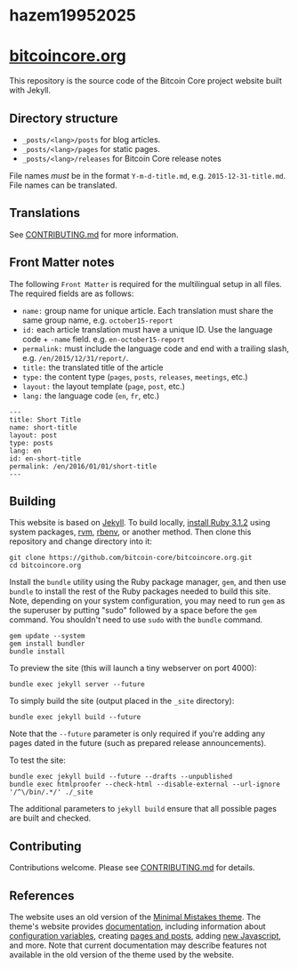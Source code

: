 # hazem19952025
# [bitcoincore.org](https://bitcoincore.org)

This repository is the source code of the Bitcoin Core project website built with Jekyll.

## Directory structure

  - `_posts/<lang>/posts` for blog articles.
  - `_posts/<lang>/pages` for static pages.
  - `_posts/<lang>/releases` for Bitcoin Core release notes

File names *must* be in the format `Y-m-d-title.md`, e.g. `2015-12-31-title.md`. File names can be translated.

## Translations

See [CONTRIBUTING.md](/CONTRIBUTING.md#translation-process) for more information.

## Front Matter notes

The following `Front Matter` is required for the multilingual setup in all files. The required fields are as follows:

  - `name:`      group name for unique article. Each translation must share the same group name, e.g. `october15-report`
  - `id:`        each article translation must have a unique ID. Use the language code + `-name` field. e.g. `en-october15-report`
  - `permalink:` must include the language code and end with a trailing slash, e.g. `/en/2015/12/31/report/`.
  - `title:`     the translated title of the article
  - `type:`      the content type (`pages`, `posts`, `releases`, `meetings`, etc.)
  - `layout:`    the layout template (`page`, `post`, etc.)
  - `lang:`      the language code (`en`, `fr`, etc.)

```
---
title: Short Title
name: short-title
layout: post
type: posts
lang: en
id: en-short-title
permalink: /en/2016/01/01/short-title
---
```

## Building

This website is based on [Jekyll](https://jekyllrb.com/).  To build
locally, [install Ruby 3.1.2](https://gorails.com/setup) using system
packages, [rvm](https://rvm.io), [rbenv](https://github.com/rbenv/rbenv), or another method.
Then clone this repository and change directory into it:

    git clone https://github.com/bitcoin-core/bitcoincore.org.git
    cd bitcoincore.org

Install the `bundle` utility using the Ruby package manager, `gem`, and
then use `bundle` to install the rest of the Ruby packages needed to
build this site.  Note, depending on your system configuration, you may
need to run `gem` as the superuser by putting "sudo" followed by a space
before the `gem` command.  You shouldn't need to use `sudo` with the
`bundle` command.

    gem update --system
    gem install bundler
    bundle install

To preview the site (this will launch a tiny webserver on port 4000):

    bundle exec jekyll server --future

To simply build the site (output placed in the `_site` directory):

    bundle exec jekyll build --future

Note that the `--future` parameter is only required if you're adding any
pages dated in the future (such as prepared release announcements).

To test the site:

    bundle exec jekyll build --future --drafts --unpublished
    bundle exec htmlproofer --check-html --disable-external --url-ignore '/^\/bin/.*/' ./_site

The additional parameters to `jekyll build` ensure that all possible
pages are built and checked.

## Contributing

Contributions welcome. Please see [CONTRIBUTING.md](/CONTRIBUTING.md) for details.

## References

The website uses an old version of the [Minimal Mistakes theme][].  The
theme's website provides [documentation][mm docs], including information
about [configuration variables][mm config], creating [pages and posts][mm
content], adding [new Javascript][mm js], and more.  Note that
current documentation may describe features not available in the old
version of the theme used by the website.

[minimal mistakes theme]: https://mmistakes.github.io/minimal-mistakes/
[mm docs]: https://mmistakes.github.io/minimal-mistakes/docs/quick-start-guide/
[mm config]: https://mmistakes.github.io/minimal-mistakes/docs/configuration/
[mm content]: https://mmistakes.github.io/minimal-mistakes/docs/posts/
[mm js]: https://mmistakes.github.io/minimal-mistakes/docs/javascript/
